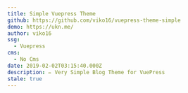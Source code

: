 ```yaml
---
title: Simple Vuepress Theme
github: https://github.com/viko16/vuepress-theme-simple
demo: https://ukn.me/
author: viko16
ssg:
  - Vuepress
cms:
  - No Cms
date: 2019-02-02T03:15:40.000Z
description: ✏️ Very Simple Blog Theme for VuePress
stale: true
---
```

